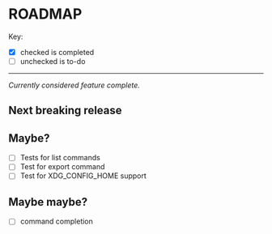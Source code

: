 # ROADMAP

Key:

- [x] checked is completed
- [ ] unchecked is to-do

---

_Currently considered feature complete._

## Next breaking release

## Maybe?

- [ ] Tests for list commands
- [ ] Test for export command
- [ ] Test for XDG_CONFIG_HOME support

## Maybe maybe?

- [ ] command completion
